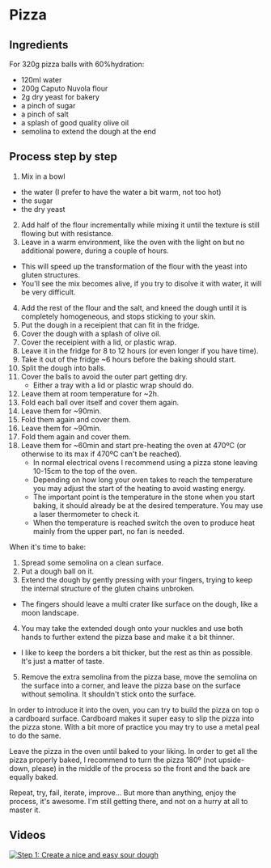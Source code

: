 # Pizza

## Ingredients

For 320g pizza balls with 60%hydration:
- 120ml water
- 200g Caputo Nuvola flour
- 2g dry yeast for bakery
- a pinch of sugar
- a pinch of salt
- a splash of good quality olive oil
- semolina to extend the dough at the end

## Process step by step
1. Mix in a bowl
  - the water (I prefer to have the water a bit warm, not too hot)
  - the sugar
  - the dry yeast
2. Add half of the flour incrementally while mixing it until the texture is still flowing but with resistance.
3. Leave in a warm environment, like the oven with the light on but no additional powere, during a couple of hours.
  - This will speed up the transformation of the flour with the yeast into gluten structures.
  - You'll see the mix becomes alive, if you try to disolve it with water, it will be very difficult.
4. Add the rest of the flour and the salt, and kneed the dough until it is completely homogeneous, and stops sticking to your skin.
5. Put the dough in a receipient that can fit in the fridge.
6. Cover the dough with a splash of olive oil.
7. Cover the receipient with a lid, or plastic wrap. 
8. Leave it in the fridge for 8 to 12 hours (or even longer if you have time).
9. Take it out of the fridge ~6 hours before the baking should start.
10. Split the dough into balls.
11. Cover the balls to avoid the outer part getting dry.
    - Either a tray with a lid or plastic wrap should do.
12. Leave them at room temperature for ~2h.
13. Fold each ball over itself and cover them again.
14. Leave them for ~90min.
15. Fold them again and cover them.
16. Leave them for ~90min.
17. Fold them again and cover them.
18. Leave them for ~60min and start pre-heating the oven at 470ºC (or otherwise to its max if 470ºC can't be reached).
    - In normal electrical ovens I recommend using a pizza stone leaving 10-15cm to the top of the oven.
    - Depending on how long your oven takes to reach the temperature you may adjust the start of the heating to avoid wasting energy.
    - The important point is the temperature in the stone when you start baking, it should already be at the desired temperature. You may use a laser thermometer to check it.
    - When the temperature is reached switch the oven to produce heat mainly from the upper part, no fan is needed.

When it's time to bake:
1. Spread some semolina on a clean surface.
2. Put a dough ball on it.
3. Extend the dough by gently pressing with your fingers, trying to keep the internal structure of the gluten chains unbroken.
  - The fingers should leave a multi crater like surface on the dough, like a moon landscape.
4. You may take the extended dough onto your nuckles and use both hands to further extend the pizza base and make it a bit thinner.
  - I like to keep the borders a bit thicker, but the rest as thin as possible. It's just a matter of taste.
5. Remove the extra semolina from the pizza base, move the semolina on the surface into a corner, and leave the pizza base on the surface without semolina. It shouldn't stick onto the surface.

In order to introduce it into the oven, you can try to build the pizza on top o a cardboard surface.
Cardboard makes it super easy to slip the pizza into the pizza stone.
With a bit more of practice you may try to use a metal peal to do the same.

Leave the pizza in the oven until baked to your liking.
In order to get all the pizza properly baked, I recommend to turn the pizza 180º (not upside-down, please) in the middle of the process so the front and the back are equally baked.

Repeat, try, fail, iterate, improve... But more than anything, enjoy the process, it's awesome.
I'm still getting there, and not on a hurry at all to master it.

## Videos
[![Step 1: Create a nice and easy sour dough](https://img.youtube.com/vivQUnAYWYvds/0.jpg)](https://www.youtube.com/watch?v=vQUnAYWYvds)
